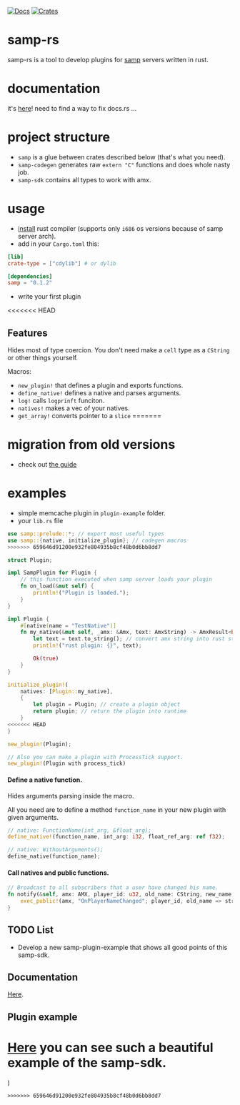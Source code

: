 [![Docs](https://docs.rs/samp/badge.svg)](https://docs.rs/samp)
[![Crates](https://img.shields.io/crates/v/samp.svg)](https://crates.io/crates/samp)
# samp-rs
samp-rs is a tool to develop plugins for [samp](http://sa-mp.com) servers written in rust.

# documentation
it's [here](https://zottce.github.io/samp-rs/samp/index.html)! need to find a way to fix docs.rs ...

# project structure
* `samp` is a glue between crates described below (that's what you need).
* `samp-codegen` generates raw `extern "C"` functions and does whole nasty job.
* `samp-sdk` contains all types to work with amx.

# usage
* [install](https://rustup.rs) rust compiler (supports only `i686` os versions because of samp server arch).
* add in your `Cargo.toml` this:
```toml
[lib]
crate-type = ["cdylib"] # or dylib

[dependencies]
samp = "0.1.2"
```
* write your first plugin

<<<<<<< HEAD
## Features
Hides most of type coercion. You don't need make a `cell` type as a `CString` or other things yourself.

Macros:
* `new_plugin!` that defines a plugin and exports functions.
* `define_native!` defines a native and parses arguments.
* `log!` calls `logprinft` funciton.
* `natives!` makes a vec of your natives.
* `get_array!` converts pointer to a `slice`
=======
# migration from old versions
* check out [the guide](migration.md)

# examples
* simple memcache plugin in `plugin-example` folder.
* your `lib.rs` file
```rust
use samp::prelude::*; // export most useful types
use samp::{native, initialize_plugin}; // codegen macros
>>>>>>> 659646d91200e932fe804935b8cf48b0d6bb8dd7

struct Plugin;

impl SampPlugin for Plugin {
    // this function executed when samp server loads your plugin
    fn on_load(&mut self) {
        println!("Plugin is loaded.");
    }
}

impl Plugin {
    #[native(name = "TestNative")]
    fn my_native(&mut self, _amx: &Amx, text: AmxString) -> AmxResult<bool> {
        let text = text.to_string(); // convert amx string into rust string
        println!("rust plugin: {}", text);

        Ok(true)
    }
}

initialize_plugin!(
    natives: [Plugin::my_native],
    {
        let plugin = Plugin; // create a plugin object
        return plugin; // return the plugin into runtime
    }
<<<<<<< HEAD
}

new_plugin!(Plugin);

// Also you can make a plugin with ProcessTick support.
new_plugin!(Plugin with process_tick)
```
#### Define a native function.
Hides arguments parsing inside the macro.

All you need are to define a method `function_name` in your new plugin with given arguments.
``` Rust
// native: FunctionName(int_arg, &float_arg);
define_native!(function_name, int_arg: i32, float_ref_arg: ref f32);

// native: WithoutArguments();
define_native(function_name);
```

#### Call natives and public functions.
``` Rust
// Broadcast to all subscribers that a user have changed his name.
fn notify(&self, amx: AMX, player_id: u32, old_name: CString, new_name: CString) -> AmxResult<Cell> {
    exec_public!(amx, "OnPlayerNameChanged"; player_id, old_name => string, new_name => string)
}
```

## TODO List
* Develop a new samp-plugin-example that shows all good points of this samp-sdk.

## Documentation
[Here](https://docs.rs/samp-sdk).

## Plugin example
[Here](https://github.com/ZOTTCE/samp-plugin-example) you can see such a beautiful example of the samp-sdk.
=======
)
```
>>>>>>> 659646d91200e932fe804935b8cf48b0d6bb8dd7
